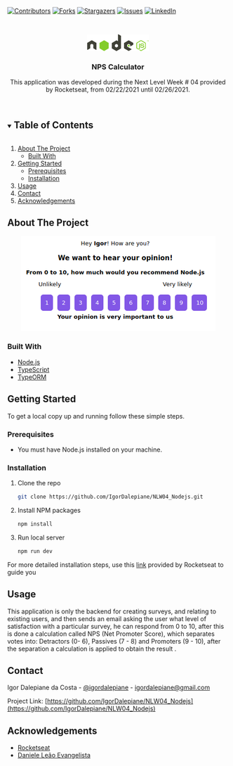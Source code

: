 <!--
*** Thanks for checking out the Best-README-Template. If you have a suggestion
*** that would make this better, please fork the repo and create a pull request
*** or simply open an issue with the tag "enhancement".
*** Thanks again! Now go create something AMAZING! :D
***
***
***
*** To avoid retyping too much info. Do a search and replace for the following:
*** fell-lucas, nlw-moveit, twitter_handle, lucasafell@gmail.com, Move it, Move it is an application written during the event Next Level Week #4 by Rocketseat. This was a write-along project, and it is purely educational.
-->

<!-- PROJECT SHIELDS -->
<!--
*** I'm using markdown "reference style" links for readability.
*** Reference links are enclosed in brackets [ ] instead of parentheses ( ).
*** See the bottom of this document for the declaration of the reference variables
*** for contributors-url, forks-url, etc. This is an optional, concise syntax you may use.
*** https://www.markdownguide.org/basic-syntax/#reference-style-links
-->

[![Contributors][contributors-shield]][contributors-url]
[![Forks][forks-shield]][forks-url]
[![Stargazers][stars-shield]][stars-url]
[![Issues][issues-shield]][issues-url]
[![LinkedIn][linkedin-shield]][linkedin-url]

<!-- PROJECT LOGO -->
<br />
<p align="center">
  <a href="https://github.com/IgorDalepiane/NLW04_Nodejs">
    <img src="readme/node.png" alt="Logo" width="140" >
  </a>

  <h3 align="center">NPS Calculator</h3>

  <p align="center">
    This application was developed during the Next Level Week # 04 provided by Rocketseat, from 02/22/2021 until 02/26/2021.
    <br />
    <br />
  </p>
</p>

<!-- TABLE OF CONTENTS -->
<details open="open">
  <summary><h2 style="display: inline-block">Table of Contents</h2></summary>
  <ol>
    <li>
      <a href="#about-the-project">About The Project</a>
      <ul>
        <li><a href="#built-with">Built With</a></li>
      </ul>
    </li>
    <li>
      <a href="#getting-started">Getting Started</a>
      <ul>
        <li><a href="#prerequisites">Prerequisites</a></li>
        <li><a href="#installation">Installation</a></li>
      </ul>
    </li>
    <li><a href="#usage">Usage</a></li>
    <li><a href="#contact">Contact</a></li>
    <li><a href="#acknowledgements">Acknowledgements</a></li>
  </ol>
</details>

<!-- ABOUT THE PROJECT -->

## About The Project

<p align="center">
  <a href="https://moveit-sooty.vercel.app">
    <img src="readme/screenshot.png" alt="Screenshot">
  </a>
</p>

### Built With

-   [Node.js](https://nodejs.org)
-   [TypeScript](https://www.typescriptlang.org/)
-   [TypeORM](https://typeorm.io)

<!-- GETTING STARTED -->

## Getting Started

To get a local copy up and running follow these simple steps.

### Prerequisites

-   You must have Node.js installed on your machine.

### Installation

1. Clone the repo
    ```sh
    git clone https://github.com/IgorDalepiane/NLW04_Nodejs.git
    ```
2. Install NPM packages
    ```sh
    npm install
    ```
3. Run local server
    ```sh
    npm run dev
    ```

For more detailed installation steps, use this [link](https://www.notion.so/Configura-es-do-ambiente-Node-js-2d7216f5f1d641939dd48046d5c819f1) provided by Rocketseat to guide you

<!-- USAGE EXAMPLES -->

## Usage

This application is only the backend for creating surveys, and relating to existing users, and then sends an email asking the user what level of satisfaction with a particular survey, he can respond from 0 to 10, after this is done a calculation called NPS (Net Promoter Score), which separates votes into: Detractors (0- 6), Passives (7 - 8) and Promoters (9 - 10), after the separation a calculation is applied to obtain the result .

## Contact

Igor Dalepiane da Costa - [@igordalepiane](https://www.linkedin.com/in/igordalepiane/) - igordalepiane@gmail.com

Project Link: [https://github.com/IgorDalepiane/NLW04_Nodejs](https://github.com/IgorDalepiane/NLW04_Nodejs)

<!-- ACKNOWLEDGEMENTS -->

## Acknowledgements

-   [Rocketseat](https://rocketseat.com.br)
-   [Daniele Leão Evangelista](https://www.linkedin.com/in/daniele-le%C3%A3o-evangelista-5540ab25/)

<!-- MARKDOWN LINKS & IMAGES -->
<!-- https://www.markdownguide.org/basic-syntax/#reference-style-links -->

[contributors-shield]: https://img.shields.io/github/contributors/IgorDalepiane/NLW04_Nodejs.svg?style=for-the-badge
[contributors-url]: https://github.com/IgorDalepiane/NLW04_Nodejs/graphs/contributors
[forks-shield]: https://img.shields.io/github/forks/IgorDalepiane/NLW04_Nodejs.svg?style=for-the-badge
[forks-url]: https://github.com/IgorDalepiane/NLW04_Nodejs/network/members
[stars-shield]: https://img.shields.io/github/stars/IgorDalepiane/NLW04_Nodejs.svg?style=for-the-badge
[stars-url]: https://github.com/IgorDalepiane/NLW04_Nodejs/stargazers
[issues-shield]: https://img.shields.io/github/issues/IgorDalepiane/NLW04_Nodejs.svg?style=for-the-badge
[issues-url]: https://github.com/IgorDalepiane/NLW04_Nodejs/issues
[linkedin-shield]: https://img.shields.io/badge/-LinkedIn-black.svg?style=for-the-badge&logo=linkedin&colorB=555
[linkedin-url]: https://www.linkedin.com/in/igordalepiane/
[product-screenshot]: readme/screenshot.png
